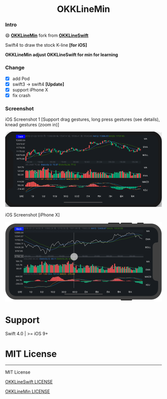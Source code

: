 <H1 align="center">OKKLineMin</H1>

### Intro

:smile: **[OKKLineMin](https://github.com/ccworld1000/OKKLineMin)** fork from **[OKKLineSwift](https://github.com/Herb-Sun/OKKLineSwift)** 

Swift4 to draw the stock K-line  **[for iOS]**

**OKKLineMin adjust OKKLineSwift for min for learning**

### Change 
- [x] add Pod
- [x] swift3 -> swift4 **[Update]**
- [x] support iPhone X
- [x] fix crash

### Screenshot


iOS Screenshot 1
[Support drag gestures, long press gestures (see details), knead gestures (zoom in)]

![OKKLineMin](https://github.com/ccworld1000/OKKLineMin/blob/master/Screenshot/OKKLineMin.gif)

iOS Screenshot [iPhone X]

![X](https://github.com/ccworld1000/OKKLineMin/blob/master/Screenshot/X.png) 


Support
===
Swift 4.0  | >= iOS 9+

# MIT License
***

MIT License

[OKKLineSwift LICENSE](LICENSE.MIT/LICENSE.OKKLineSwift.txt)

[OKKLineMin LICENSE](LICENSE.MIT/LICENSE.OKKLineMin.txt) 

